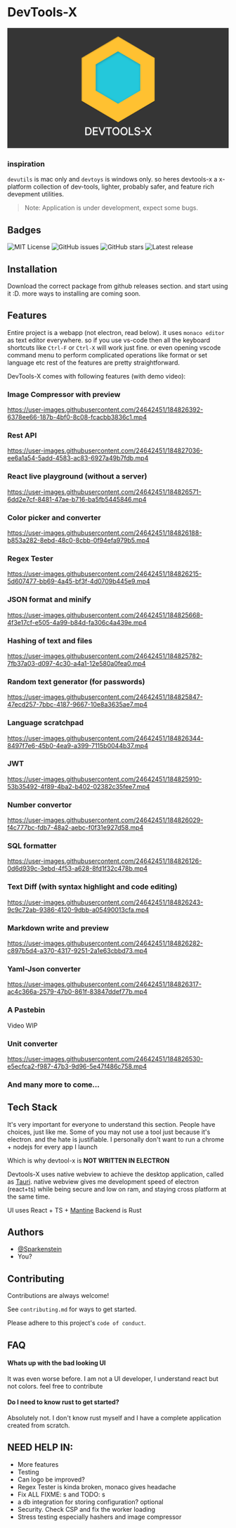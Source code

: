 # DevTools-X

![image](assets/banner.png)

### inspiration

`devutils` is mac only and `devtoys` is windows only.
so heres devtools-x a x-platform collection of dev-tools, lighter, probably safer, and feature rich devepment utilities.

> Note: Application is under development, expect some bugs. 

## Badges

![MIT License](https://img.shields.io/github/license/fosslife/devtools-x.svg)
![GitHub issues](https://badgen.net/github/issues/fosslife/devtools-x) ![GitHub stars](https://badgen.net/github/stars/fosslife/devtools-x)
![Latest release](https://badgen.net/github/release/fosslife/devtools-x)

## Installation

Download the correct package from github releases section. and start using it :D. more ways to installing are coming soon.

## Features

Entire project is a webapp (not electron, read below). it uses `monaco editor` as text editor everywhere. so if you use vs-code then all the keyboard shortcuts like
`Ctrl-F` or `Ctrl-X` will work just fine. or even opening vscode command menu to perform complicated operations like format or set language etc
rest of the features are pretty straightforward.

DevTools-X comes with following features (with demo video):

### Image Compressor with preview

https://user-images.githubusercontent.com/24642451/184826392-6378ee66-187b-4bf0-8c08-fcacbb3836c1.mp4

### Rest API

https://user-images.githubusercontent.com/24642451/184827036-ee6a1a54-5add-4583-ac83-6927a49b7fdb.mp4

### React live playground (without a server)

https://user-images.githubusercontent.com/24642451/184826571-6dd2e7cf-8481-47ae-b716-ba5fb5445846.mp4

### Color picker and converter

https://user-images.githubusercontent.com/24642451/184826188-b853a282-8ebd-48c0-8cbb-0f94efa979b5.mp4

### Regex Tester

https://user-images.githubusercontent.com/24642451/184826215-5d607477-bb69-4a45-bf3f-4d0709b445e9.mp4

### JSON format and minify

https://user-images.githubusercontent.com/24642451/184825668-4f3e17cf-e505-4a99-b84d-fa306c4a439e.mp4

### Hashing of text and files

https://user-images.githubusercontent.com/24642451/184825782-7fb37a03-d097-4c30-a4a1-12e580a0fea0.mp4

### Random text generator (for passwords)

https://user-images.githubusercontent.com/24642451/184825847-47ecd257-7bbc-4187-9667-10e8a3635ae7.mp4

### Language scratchpad

https://user-images.githubusercontent.com/24642451/184826344-8497f7e6-45b0-4ea9-a399-7115b0044b37.mp4

### JWT

https://user-images.githubusercontent.com/24642451/184825910-53b35492-4f89-4ba2-b402-02382c35fee7.mp4

### Number convertor

https://user-images.githubusercontent.com/24642451/184826029-f4c777bc-fdb7-48a2-aebc-f0f31e927d58.mp4

### SQL formatter

https://user-images.githubusercontent.com/24642451/184826126-0d6d939c-3ebd-4f53-a628-8fd1f32c478b.mp4

### Text Diff (with syntax highlight and code editing)

https://user-images.githubusercontent.com/24642451/184826243-9c9c72ab-9386-4120-9dbb-a05490013cfa.mp4

### Markdown write and preview

https://user-images.githubusercontent.com/24642451/184826282-c897b5d4-a370-4317-9251-2a1e63cbbd73.mp4

### Yaml-Json converter

https://user-images.githubusercontent.com/24642451/184826317-ac4c366a-2579-47b0-861f-83847ddef77b.mp4

### A Pastebin

Video WIP

### Unit converter

https://user-images.githubusercontent.com/24642451/184826530-e5ecfca2-f987-47b3-9d96-5e47f486c758.mp4

### And many more to come...

## Tech Stack

It's very important for everyone to understand this section. People have choices, just like me. Some of you may not use a tool
just because it's electron. and the hate is justifiable. I personally don't want to run a chrome + nodejs for every app I launch

Which is why devtool-x is **NOT WRITTEN IN ELECTRON**

Devtools-X uses native webview to achieve the desktop application, called as [Tauri](https://tauri.studio/). native webview gives me
development speed of electron (react+ts) while being secure and low on ram, and staying cross platform at the same time.

UI uses React + TS + [Mantine](https://mantine.dev/)
Backend is Rust

## Authors

- [@Sparkenstein](https://www.github.com/Sparkenstein)
- You?

## Contributing

Contributions are always welcome!

See `contributing.md` for ways to get started.

Please adhere to this project's `code of conduct`.

## FAQ

#### Whats up with the bad looking UI

It was even worse before. I am not a UI developer, I understand react but not colors.
feel free to contribute

#### Do I need to know rust to get started?

Absolutely not. I don't know rust myself and I have a complete application created from scratch.

## NEED HELP IN:

- More features
- Testing
- Can logo be improved?
- Regex Tester is kinda broken, monaco gives headache
- Fix ALL FIXME: s and TODO: s
- a db integration for storing configuration? optional
- Security. Check CSP and fix the worker loading
- Stress testing especially hashers and image compressor
